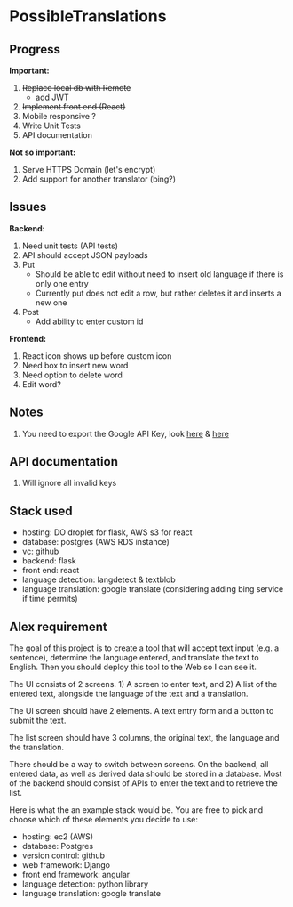 # PossibleTranslations

## Progress
**Important:**
1. ~~Replace local db with Remote~~
    * add JWT
2. ~~Implement front end (React)~~
3. Mobile responsive ?
4. Write Unit Tests
7. API documentation

**Not so important:**
1. Serve HTTPS Domain (let's encrypt)
2. Add support for another translator (bing?)

## Issues
**Backend:**
1. Need unit tests (API tests)
3. API should accept JSON payloads
4. Put
    * Should be able to edit without need to insert old language if there is only one entry
    * Currently put does not edit a row, but rather deletes it and inserts a new one
5. Post
    * Add ability to enter custom id

**Frontend:**
1. React icon shows up before custom icon
2. Need box to insert new word
3. Need option to delete word
4. Edit word?

## Notes
1. You need to export the Google API Key, look [here](https://stackoverflow.com/questions/35159967/setting-google-application-credentials-for-bigquery-python-cli) & [here](https://stackoverflow.com/questions/39843252/pycharm-set-environment-variable-for-google-service-account-key-json-credentia)

## API documentation
1. Will ignore all invalid keys


## Stack used
* hosting: DO droplet for flask, AWS s3 for react
* database: postgres (AWS RDS instance)
* vc: github
* backend: flask
* front end: react
* language detection: langdetect & textblob
* language translation: google translate (considering adding bing service if time permits)


## Alex requirement
The goal of this project is to create a tool that will accept text input (e.g. a sentence), determine the language entered, and translate the text to English. Then you should deploy this tool to the Web so I can see it.

The UI consists of 2 screens. 1) A screen to enter text, and 2) A list of the entered text, alongside the language of the text and a translation.

The UI screen should have 2 elements. A text entry form and a button to submit the text.

The list screen should have 3 columns, the original text, the language and the translation.

There should be a way to switch between screens.
On the backend, all entered data, as well as derived data should be stored in a database. Most of the backend should consist of APIs to enter the text and to retrieve the list.

Here is what the an example stack would be. You are free to pick and choose which of these elements you decide to use:

* hosting: ec2 (AWS)
* database: Postgres
* version control: github
* web framework: Django
* front end framework: angular
* language detection: python library
* language translation: google translate

